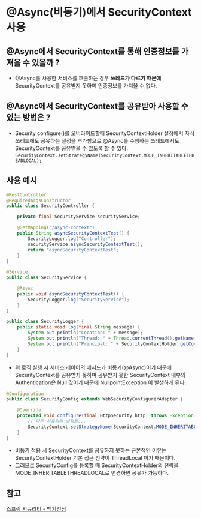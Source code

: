 # @Async(비동기)에서 SecurityContext 사용

## @Async에서 SecurityContext를 통해 인증정보를 가져올 수 있을까 ?
- @Async를 사용한 서비스를 호출하는 경우 **쓰레드가 다르기 때문에** SecurityContext를 공유받지 못하며 인증정보를 가져올 수 없다.

## @Async에서 SecurityContext를 공유받아 사용할 수 있는 방법은 ? 
- Security configure()를 오버라이드할때 SecurityContextHolder 설정에서 자식 쓰레드에도 공유하는 설정을 추가함으로
 @Async를 수행하는 쓰레드에서도 SecurityContext를 공유받을 수 있도록 할 수 있다. 
  `SecurityContext.setStrategyName(SecurityContext.MODE_INHERITABLETHREADLOCAL);`
  
## 사용 예시 
```java
@RestController
@RequiredArgsConstructor
public class SecurityController {

    private final SecurityService securityService;

    @GetMapping("/async-context")
    public String asyncSecurityContextTest() {
        SecurityLogger.log("Controller");
        securityService.asyncSecurityContextTest();
        return "asyncSecurityContextTest";
    }
}

@Service
public class SecurityService {

    @Async
    public void asyncSecurityContextTest() {
        SecurityLogger.log("SecurityService");
    }
}

public class SecurityLogger {
    public static void log(final String message) {
        System.out.println("Location: " + message);
        System.out.println("Thread: " + Thread.currentThread().getName());
        System.out.println("Principal: " + SecurityContextHolder.getContext().getAuthentication().getPrincipal().toString());
    }
}
```
- 위 로직 실행 시 서비스 레이어의 메서드가 비동기(@Async)이기 때문에 SecurityContext를 공유받지 못하며
공유받지 못한 SecurityContext 내부의 Authentication은 Null 값이기 때문에 NullpointException 이 발생하게 된다.
```java
@Configuration
public class SecurityConfig extends WebSecurityConfigurerAdapter {

    @Override
    protected void configure(final HttpSecurity http) throws Exception {
        // 다른 시큐리티 설정들...
        SecurityContext.setStrategyName(SecurityContext.MODE_INHERITABLETHREADLOCAL);
    }
}
```
- 비동기 적용 시 SecurityContext를 공유하지 못하는 근본적인 이유는 SecurityContextHolder 기본 접근 전략이 ThreadLocal 이기 때문이다.
- 그러므로 SecurityConfig를 등록할 때 SecurityContextHolder의 전략을 MODE_INHERITABLETHREADLOCAL로 변경하면 공유가 가능하다.

## 참고
[스프링 시큐리티 - 백기선님](https://www.inflearn.com/course/%EB%B0%B1%EA%B8%B0%EC%84%A0-%EC%8A%A4%ED%94%84%EB%A7%81-%EC%8B%9C%ED%81%90%EB%A6%AC%ED%8B%B0/dashboard)

